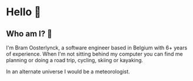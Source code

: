 # Hello 👋

## Who am I? :man:

I'm Bram Oosterlynck, a software engineer based in Belgium with 6+ years of experience.
When I'm not sitting behind my computer you can find me planning or doing a road trip, cycling, skiing or kayaking.

In an alternate universe I would be a meteorologist.
